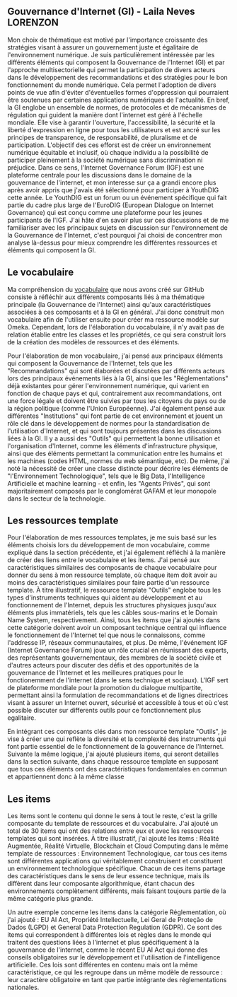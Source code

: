 ## Gouvernance d'Internet (GI) - Laila Neves LORENZON

Mon choix de thématique est motivé par l'importance croissante des stratégies visant à assurer un gouvernement juste et égalitaire de l'environnement numérique. Je suis particulièrement intéressée par les différents éléments qui composent la Gouvernance de l'Internet (GI) et par l'approche multisectorielle qui permet la participation de divers acteurs dans le développement des recommandations et des stratégies pour le bon fonctionnement du monde numérique. Cela permet l'adoption de divers points de vue afin d'éviter d'éventuelles formes d'oppression qui pourraient être soutenues par certaines applications numériques de l'actualité. En bref, la GI englobe un ensemble de normes, de protocoles et de mécanismes de régulation qui guident la manière dont l'internet est géré à l'échelle mondiale.
Elle vise à garantir l'ouverture, l'accessibilité, la sécurité et la liberté d'expression en ligne pour tous les utilisateurs et est ancré sur les principes de transparence, de responsabilité, de pluralisme et de participation. L'objectif des ces efforst est de créer un environnement numérique équitable et inclusif, où chaque individu a la possibilité de participer pleinement à la société numérique sans discrimination ni préjudice. Dans ce sens, l'Internet Governance Forum (IGF) est une plateforme centrale pour les discussions dans le domaine de la gouvernance de l'internet, et mon interesse sur ça a grandi encore plus après avoir appris que j'avais été sélectionné pour participer à YouthDIG cette année. Le YouthDIG est un forum ou un événement spécifique qui fait partie du cadre plus large de l'EuroDIG (European Dialogue on Internet Governance) qui est conçu comme une plateforme pour les jeunes participants de l'IGF. J'ai hâte d'en savoir plus sur ces discussions et de me familiariser avec les principaux sujets en discussion sur l'environnement de la Gouvernance de l'Internet, c'est pourquoi j'ai choisi de concentrer mon analyse là-dessus pour mieux comprendre les différentes ressources et éléments qui composent la GI.

## Le vocabulaire 
Ma compréhension du [vocabulaire]([url](https://net-24.jardindesconnaissances.fr/admin/vocabulary/14/classes))  que nous avons créé sur GitHub consiste à réfléchir aux différents composants liés à ma thématique principale (la Gouvernance de l'Internet) ainsi qu'aux caractéristiques associées à ces composants et à la GI en général. J'ai donc construit mon vocabulaire afin de l'utiliser ensuite pour créer ma ressource modèle sur Omeka. Cependant, lors de l'élaboration du vocabulaire, il n'y avait pas de relation établie entre les classes et les propriétés, ce qui sera construit lors de la création des modèles de ressources et des éléments.

Pour l'élaboration de mon vocabulaire, j'ai pensé aux principaux éléments qui composent la Gouvernance de l'Internet, tels que les "Recommandations" qui sont élaborées et discutées par différents acteurs lors des principaux événements liés à la GI, ainsi que les "Réglementations" déjà existantes pour gérer l'environnement numérique, qui varient en fonction de chaque pays et qui, contrairement aux recommandations, ont une force légale et doivent être suivies par tous les citoyens du pays ou de la région politique (comme l'Union Européenne). J'ai également pensé aux différentes "Institutions" qui font partie de cet environnement et jouent un rôle clé dans le développement de normes pour la standardisation de l'utilisation d'Internet, et qui sont toujours présentes dans les discussions liées à la GI. Il y a aussi des "Outils" qui permettent la bonne utilisation et l'organisation d'Internet, comme les éléments d'infrastructure physique, ainsi que des éléments permettant la communication entre les humains et les machines (codes HTML, normes du web sémantique, etc). De même, j'ai noté la nécessité de créer une classe distincte pour décrire les éléments de "l'Environnement Technologique", tels que le Big Data, l'Intelligence Artificielle et machine learning - et enfin, les "Agents Privés", qui sont majoritairement composés par le conglomérat GAFAM et leur monopole dans le secteur de la technologie.

## Les ressources template

Pour l'élaboration de mes ressources templates, je me suis basé sur les éléments choisis lors du développement de mon vocabulaire, comme expliqué dans la section précédente, et j'ai également réfléchi à la manière de créer des liens entre le vocabulaire et les items. J'ai pensé aux caractéristiques similaires des composants de chaque vocabulaire pour donner du sens à mon ressource template, où chaque item doit avoir au moins des caractéristiques similaires pour faire partie d'un ressource template. À titre illustratif, le ressource template "Outils" englobe tous les types d'instruments techniques qui aident au développement et au fonctionnement de l'Internet, depuis les structures physiques jusqu'aux éléments plus immatériels, tels que les câbles sous-marins et le Domain Name System, respectivement. Ainsi, tous les items que j'ai ajoutés dans cette catégorie doivent avoir un composant technique central qui influence le fonctionnement de l'Internet tel que nous le connaissons, comme l'addresse IP, réseaux communautaires, et plus. De même, l'événement IGF (Internet Governance Forum) joue un rôle crucial en réunissant des experts, des représentants gouvernementaux, des membres de la société civile et d'autres acteurs pour discuter des défis et des opportunités de la gouvernance de l'Internet et les meilleures pratiques pour le fonctionemment de l'internet (dans le sens technique et sociaux). L'IGF sert de plateforme mondiale pour la promotion du dialogue multipartite, permettant ainsi la formulation de recommandations et de lignes directrices visant à assurer un Internet ouvert, sécurisé et accessible à tous et où c'est possible discuter sur differents outils pour ce fonctionnement plus egalitaire.

En intégrant ces composants clés dans mon ressource template "Outils", je vise à créer une qui reflète la diversité et la complexité des instruments qui font partie essentiel de le fonctionnement de la gouvernance de l'Internet. Suivante la même logique, j'ai ajouté plusieurs items, qui seront detailles dans la section suivante, dans chaque ressource template en supposant que tous ces éléments ont des caractéristiques fondamentales en commun et appartiennent donc à la même classe

## Les items

Les items sont le contenu qui donne le sens à tout le reste, c'est la grille composante du template de ressources et du vocabulaire. J'ai ajouté un total de 30 items qui ont des relations entre eux et avec les ressources templates qui sont insérées. À titre illustratif, j'ai ajouté les items : Réalité Augmentée, Réalité Virtuelle, Blockchain et Cloud Computing dans le même template de ressources : Environnement Technologique, car tous ces items sont différentes applications qui véritablement construisent et constituent un environnement technologique spécifique. Chacun de ces items partage des caractéristiques dans le sens de leur essence technique, mais ils diffèrent dans leur composante algorithmique, étant chacun des environnements complètement différents, mais faisant toujours partie de la même catégorie plus grande.

Un autre exemple concerne les items dans la catégorie Réglementation, où j'ai ajouté : EU AI Act, Propriété Intellectuelle, Lei Geral de Proteção de Dados (LGPD) et General Data Protection Regulation (GDPR). Ce sont des items qui correspondent à différentes lois et règles dans le monde qui traitent des questions liées à l'internet et plus spécifiquement à la gouvernance de l'internet, comme le récent EU AI Act qui donne des conseils obligatoires sur le développement et l'utilisation de l'intelligence artificielle. Ces lois sont différentes en contenu mais ont la même caractéristique, ce qui les regroupe dans un même modèle de ressource : leur caractère obligatoire en tant que partie intégrante des réglementations nationales.








